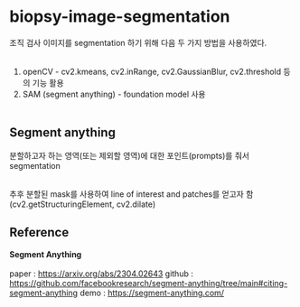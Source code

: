 # biopsy-image-segmentation

조직 검사 이미지를 segmentation 하기 위해 다음 두 가지 방법을 사용하였다. <br><br/>
1. openCV - cv2.kmeans, cv2.inRange, cv2.GaussianBlur, cv2.threshold 등의 기능 활용
2. SAM (segment anything) - foundation model 사용 <br><br/>

## Segment anything
분할하고자 하는 영역(또는 제외할 영역)에 대한 포인트(prompts)를 줘서 segmentation<br><br/>

추후 분할된 mask를 사용하여 line of interest and patches를 얻고자 함 (cv2.getStructuringElement, cv2.dilate)


## Reference
**Segment Anything** <br><br/>
paper : https://arxiv.org/abs/2304.02643
github : https://github.com/facebookresearch/segment-anything/tree/main#citing-segment-anything
demo : https://segment-anything.com/ 
